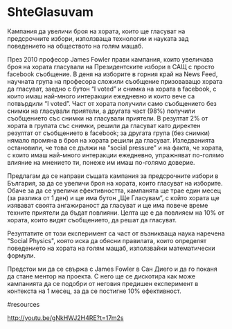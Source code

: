 ShteGlasuvam
============
Кампания да увеличи броя на хората, които ще гласуват на предсрочните избори, използваща технологии и науката зад поведението на обществото на голям мащаб.

През 2010 професор James Fowler прави кампания, които увеличава броя на хората гласували на Президентските избори в САЩ с просто facebook съобщение. В деня на изборите в горния край на News Feed, научната група на професора сложили съобщение призоваващо хората да гласуват, заедно с бутон “I voted” и снимка на хората в facebook, с които имаш най-много интеракции ежедневно и които вече са потвърдили “I voted”. Част от хората получили само съобщението без снимки на гласували приятели, а другата част (98%) получили съобщението със снимки на гласували приятели. В резултат 2% от хората в групата със снимки, решили да гласуват като директен резултат от съобщението в facebook; за другата група (без снимки) нямало промяна в броя на хората решили да гласуват. Изледванията остановили, че това се дължи на "social pressure" и на факта, че хората, с които имаш най-много интеракции ежедневно, упражняват по-голямо влияние на мнението ти, понеже им имаш по-голямо доверие.

Предлагам да се направи същата кампания за предсрочните избори в България, за да се увеличи броя на хората, които гласуват на изборите. Обаче за да се увеличи ефективността, кампанята ще трае един месец (за разлика от 1 ден) и ще има бутон „Ще Гласувам“, с който хората ще изявават своята ангажираност да гласуват и ще има повече време техните приятели да бъдат повлияни. Целта ще е да повлияем на 10% от хората, които видят съобщението, да решат да гласуват.

Резултатите от този експеримент са част от възникваща наука наречена "Social Physics", която иска да обясни правилата, които определят поведението на хората на голям мащаб, използвайки математически формули.

Предстои ми да се свържа с James Fowler в Сан Диего и да го поканя да стане ментор на проекта. С него ще се дискотира как може кампанията да се подобри от неговия предишен експеримент в контекста на 1 месец, за да се постигне 10% ефективност.

#resources

http://youtu.be/gNkHWJ2H4RE?t=17m2s
